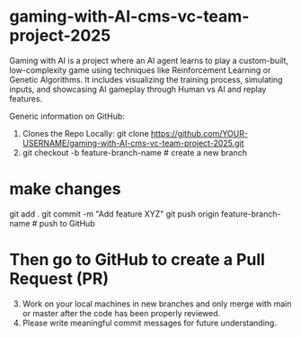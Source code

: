 # gaming-with-AI-cms-vc-team-project-2025
Gaming with AI is a project where an AI agent learns to play a custom-built, low-complexity game using techniques like Reinforcement Learning or Genetic Algorithms. It includes visualizing the training process, simulating inputs, and showcasing AI gameplay through Human vs AI and replay features.

Generic information on GitHub:
1. Clones the Repo Locally: git clone https://github.com/YOUR-USERNAME/gaming-with-AI-cms-vc-team-project-2025.git
2. git checkout -b feature-branch-name   # create a new branch
  # make changes
  git add .
  git commit -m "Add feature XYZ"
  git push origin feature-branch-name   # push to GitHub
  # Then go to GitHub to create a Pull Request (PR)
3. Work on your local machines in new branches and only merge with main or master after the code has been properly reviewed.
4. Please write meaningful commit messages for future understanding. 
